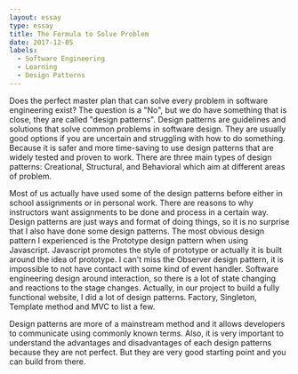 ```yaml
---
layout: essay
type: essay
title: The Formula to Solve Problem
date: 2017-12-05
labels:
  - Software Engineering
  - Learning
  - Design Patterns
---
```


Does the perfect master plan that can solve every problem in software engineering exist? The question is a "No", but we do have something that is close, they are called "design patterns". Design patterns are guidelines and solutions that solve common problems in software design. They are usually good options if you are uncertain and struggling with how to do something. Because it is safer and more time-saving to use design patterns that are widely tested and proven to work. There are three main types of design patterns: Creational, Structural, and Behavioral which aim at different areas of problem. 


Most of us actually have used some of the design patterns before either in school assignments or in personal work. There are reasons to why instructors want assignments to be done and process in a certain way. Design patterns are just ways and format of doing things, so it is no surprise that I also have done some design patterns. The most obvious design pattern I experienced is the Prototype design pattern when using Javascript. Javascript promotes the style of prototype or actually it is built around the idea of prototype. I can't miss the Observer design pattern, it is impossible to not have contact with some kind of event handler. Software engineering design around interaction, so there is a lot of state changing and reactions to the stage changes. Actually,  in our project to build a fully functional website, I did a lot of design patterns. Factory, Singleton, Template method and MVC to list a few. 


Design patterns are more of a mainstream method and it allows developers to communicate using commonly known terms. Also, it is very important to understand the advantages and disadvantages of each design patterns because they are not perfect. But they are very good starting point and you can build from there. 
